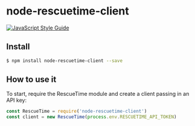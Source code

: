 # node-rescuetime-client

[![JavaScript Style Guide](https://img.shields.io/badge/code_style-standard-brightgreen.svg)](https://standardjs.com)

## Install

```sh
$ npm install node-rescuetime-client --save
```

## How to use it

To start, require the RescueTime module and create a client passing in an API key:

```javascript
const RescueTime = require('node-rescuetime-client')
const client = new RescueTime(process.env.RESCUETIME_API_TOKEN)
```